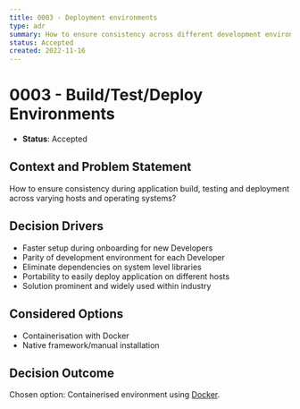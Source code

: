 ```yaml
---
title: 0003 - Deployment environments
type: adr
summary: How to ensure consistency across different development environments?
status: Accepted
created: 2022-11-16
---
```

# 0003 - Build/Test/Deploy Environments

* **Status**: Accepted

## Context and Problem Statement

How to ensure consistency during application build, testing and deployment across varying hosts and operating systems?

## Decision Drivers

* Faster setup during onboarding for new Developers
* Parity of development environment for each Developer
* Eliminate dependencies on system level libraries
* Portability to easily deploy application on different hosts
* Solution prominent and widely used within industry

## Considered Options

* Containerisation with Docker
* Native framework/manual installation

## Decision Outcome

Chosen option: Containerised environment using [Docker](https://www.docker.com/).